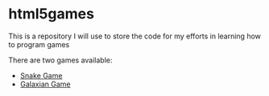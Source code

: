 html5games
==========

This is a repository I will use to store the code for my efforts in learning how to program games


There are two games available:
* [Snake Game](/html5games/snake-game/)
* [Galaxian Game](/html5games/galaxian-tutorial/)
